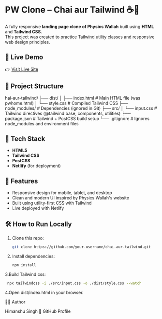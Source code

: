 # PW Clone – Chai aur Tailwind ☕🎨

A fully responsive **landing page clone of Physics Wallah** built using **HTML** and **Tailwind CSS**.  
This project was created to practice Tailwind utility classes and responsive web design principles.

## 🔗 Live Demo

👉 [Visit Live Site](https://sensational-lollipop-62fa30.netlify.app/)

## 📁 Project Structure

hai-aur-tailwind/
├── dist/
│ ├── index.html # Main HTML file (was pwhome.html)
│ └── style.css # Compiled Tailwind CSS
├── node_modules/ # Dependencies (ignored in Git)
├── src/
│ └── input.css # Tailwind directives (@tailwind base, components, utilities)
├── package.json # Tailwind + PostCSS build setup
└── .gitignore # Ignores node_modules and environment files



## 🔧 Tech Stack

- **HTML5**
- **Tailwind CSS**
- **PostCSS**
- **Netlify** (for deployment)

## 🚀 Features

- Responsive design for mobile, tablet, and desktop
- Clean and modern UI inspired by Physics Wallah's website
- Built using utility-first CSS with Tailwind
- Live deployed with Netlify

## 🛠️ How to Run Locally

1. Clone this repo:
   ```bash
   git clone https://github.com/your-username/chai-aur-tailwind.git
   ````
2. Install dependencies:
   ```bash   
   npm install
   ```
3.Build Tailwind css:
  ```bash
   npx tailwindcss -i ./src/input.css -o ./dist/style.css --watch
  ```
4.Open dist/index.html in your browser.

🙋‍♂️ Author

Himanshu Singh
💼 GitHub Profile


